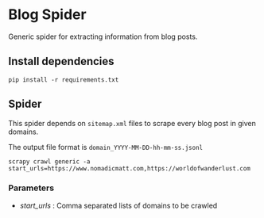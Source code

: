 # Blog Spider

Generic spider for extracting information from blog posts.

## Install dependencies

```
pip install -r requirements.txt
```


## Spider

This spider depends on `sitemap.xml` files to scrape every blog post in given domains.

The output file format is `domain_YYYY-MM-DD-hh-mm-ss.jsonl`


```
scrapy crawl generic -a start_urls=https://www.nomadicmatt.com,https://worldofwanderlust.com
```
### Parameters 

- *start_urls* : Comma separated lists of domains to be crawled

